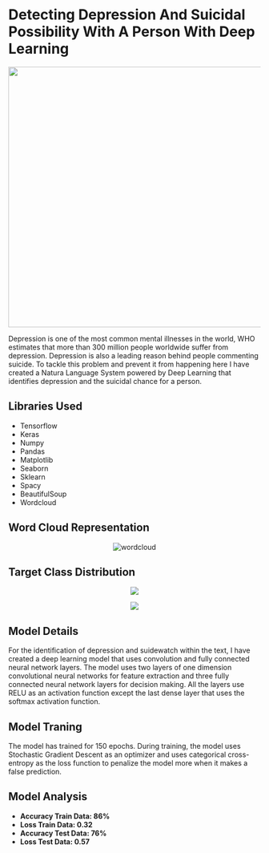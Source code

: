 # Detecting Depression And Suicidal Possibility With A Person With Deep Learning
<img src="https://resize.indiatvnews.com/en/resize/newbucket/1200_-/2019/08/suicide-1565847830.jpg" width="950" height="520">
<p>Depression is one of the most common mental illnesses in the world, WHO estimates that more than 300 million people worldwide suffer from depression. Depression is also a leading reason behind people commenting suicide. To tackle this problem and prevent it from happening here I have created a Natura Language System powered by Deep Learning that identifies depression and the suicidal chance for a person.</p>
<h2>Libraries Used</h2>
<ul>
  <li>Tensorflow</li>
  <li>Keras</li>
  <li>Numpy</li>
  <li>Pandas </li>
  <li>Matplotlib</li>
  <li>Seaborn</li>
  <li>Sklearn</li>
  <li>Spacy</li>
  <li>BeautifulSoup</li>
  <li>Wordcloud</li>
</ul>
<h2>Word Cloud Representation</h2>
<p align="center">
<img src="https://github.com/NavinBondade/Determining-Depression-And-Suicidal-Possibility-With-A-Person/blob/main/Graphs%20%26%20Pictures/word_cloud.png" alt="wordcloud" >
</p> 
<h2>Target Class Distribution</h2>
<p align="center">
<img src="https://github.com/NavinBondade/Determining-Depression-And-Suicidal-Possibility-With-A-Person/blob/main/Graphs%20%26%20Pictures/Distribution%20Of%20Target%20Variable.png" >
</p> 
<p align="center">
<img src="https://github.com/NavinBondade/Determining-Depression-And-Suicidal-Possibility-With-A-Person/blob/main/Graphs%20%26%20Pictures/Distribution%20Of%20Target%20Variable%20In%20Percentage.png">
</p> 
<h2>Model Details</h2>
<p>For the identification of depression and suidewatch within the text, I have created a deep learning model that uses convolution and fully connected neural network layers. The model uses two layers of one dimension convolutional neural networks for feature extraction and three fully connected neural network layers for decision making.  All the layers use RELU as an activation function except the last dense layer that uses the softmax activation function.</p>
<h2>Model Traning</h2>
<p>The model has trained for 150 epochs. During training, the model uses Stochastic Gradient Descent as an optimizer and uses categorical
cross-entropy as the loss function to penalize the model more when it makes a false prediction.</p>
<h2>Model Analysis</h2>
<ul>
  <li><b>Accuracy Train Data: 86%</b></li>
  <li><b>Loss Train Data: 0.32</b></li> 
  <li><b>Accuracy Test Data: 76%</b></li>
  <li><b>Loss Test Data: 0.57</b></li>
</ul>
